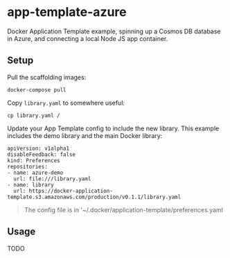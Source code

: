 # app-template-azure

Docker Application Template example, spinning up a Cosmos DB database in Azure, and connecting a local Node JS app container.

## Setup

Pull the scaffolding images:

```
docker-compose pull
```

Copy `library.yaml` to somewhere useful:

```
cp library.yaml /
```

Update your App Template config to include the new library. This example includes the demo library and the main Docker library:

```
apiVersion: v1alpha1
disableFeedback: false
kind: Preferences
repositories:
- name: azure-demo
  url: file:///library.yaml
- name: library
  url: https://docker-application-template.s3.amazonaws.com/production/v0.1.1/library.yaml
```

> The config file is in '~/.docker/application-template/preferences.yaml

## Usage

TODO